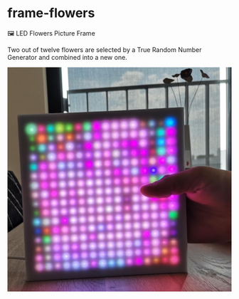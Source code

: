 # frame-flowers

🖼️ LED Flowers Picture Frame 

Two out of twelve flowers are selected by a True Random Number Generator and combined into a new one.

![Screenshot](frame.jpeg?raw=true)

